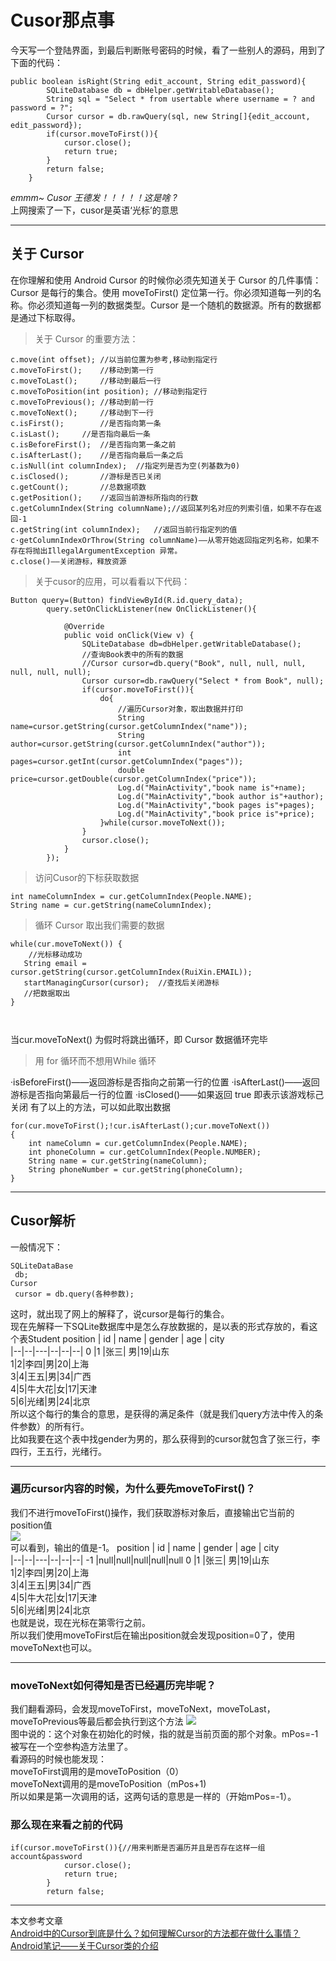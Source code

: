 # Cusor那点事  
今天写一个登陆界面，到最后判断账号密码的时候，看了一些别人的源码，用到了下面的代码：
```
public boolean isRight(String edit_account, String edit_password){
        SQLiteDatabase db = dbHelper.getWritableDatabase();
        String sql = "Select * from usertable where username = ? and password = ?";
        Cursor cursor = db.rawQuery(sql, new String[]{edit_account, edit_password});
        if(cursor.moveToFirst()){
            cursor.close();
            return true;
        }
        return false;
    }
```
*emmm~ Cusor 王德发！！！！！这是啥 ?*  
上网搜索了一下，cusor是英语‘光标’的意思  

---
 ## 关于 Cursor ##  

在你理解和使用 Android Cursor 的时候你必须先知道关于 Cursor 的几件事情：
Cursor 是每行的集合。使用 moveToFirst() 定位第一行。你必须知道每一列的名称。你必须知道每一列的数据类型。Cursor 是一个随机的数据源。所有的数据都是通过下标取得。   
>关于 Cursor 的重要方法：  
```
c.move(int offset); //以当前位置为参考,移动到指定行  
c.moveToFirst();    //移动到第一行  
c.moveToLast();     //移动到最后一行  
c.moveToPosition(int position); //移动到指定行  
c.moveToPrevious(); //移动到前一行  
c.moveToNext();     //移动到下一行  
c.isFirst();        //是否指向第一条  
c.isLast();     //是否指向最后一条  
c.isBeforeFirst();  //是否指向第一条之前  
c.isAfterLast();    //是否指向最后一条之后  
c.isNull(int columnIndex);  //指定列是否为空(列基数为0)  
c.isClosed();       //游标是否已关闭  
c.getCount();       //总数据项数  
c.getPosition();    //返回当前游标所指向的行数  
c.getColumnIndex(String columnName);//返回某列名对应的列索引值，如果不存在返回-1  
c.getString(int columnIndex);   //返回当前行指定列的值  
c·getColumnIndexOrThrow(String columnName)——从零开始返回指定列名称，如果不存在将抛出IllegalArgumentException 异常。
c.close()——关闭游标，释放资源
```

>关于cusor的应用，可以看看以下代码：
```
Button query=(Button) findViewById(R.id.query_data);
        query.setOnClickListener(new OnClickListener(){

            @Override
            public void onClick(View v) {
                SQLiteDatabase db=dbHelper.getWritableDatabase();
                //查询Book表中的所有的数据
                //Cursor cursor=db.query("Book", null, null, null, null, null, null);
                Cursor cursor=db.rawQuery("Select * from Book", null);
                if(cursor.moveToFirst()){
                    do{
                        //遍历Cursor对象，取出数据并打印
                        String name=cursor.getString(cursor.getColumnIndex("name"));
                        String author=cursor.getString(cursor.getColumnIndex("author"));
                        int pages=cursor.getInt(cursor.getColumnIndex("pages"));
                        double price=cursor.getDouble(cursor.getColumnIndex("price"));
                        Log.d("MainActivity","book name is"+name);
                        Log.d("MainActivity","book author is"+author);
                        Log.d("MainActivity","book pages is"+pages);
                        Log.d("MainActivity","book price is"+price);
                    }while(cursor.moveToNext());
                }
                cursor.close();
            }
        });
```

>访问Cusor的下标获取数据  
```
int nameColumnIndex = cur.getColumnIndex(People.NAME);
String name = cur.getString(nameColumnIndex);
```
>循环 Cursor 取出我们需要的数据  
```
while(cur.moveToNext()) {
    //光标移动成功
   String email = cursor.getString(cursor.getColumnIndex(RuiXin.EMAIL));
   startManagingCursor(cursor);  //查找后关闭游标 
   //把数据取出
}

     
```
当cur.moveToNext() 为假时将跳出循环，即 Cursor 数据循环完毕
>用 for 循环而不想用While 循环  

·isBeforeFirst()——返回游标是否指向之前第一行的位置
·isAfterLast()——返回游标是否指向第最后一行的位置
·isClosed()——如果返回 true 即表示该游戏标己关闭
有了以上的方法，可以如此取出数据
```
for(cur.moveToFirst();!cur.isAfterLast();cur.moveToNext())
{
    int nameColumn = cur.getColumnIndex(People.NAME);
    int phoneColumn = cur.getColumnIndex(People.NUMBER);
    String name = cur.getString(nameColumn);
    String phoneNumber = cur.getString(phoneColumn);
}
```
---
## Cusor解析
一般情况下：  
```
SQLiteDataBase  
 db;   
Cursor  
 cursor = db.query(各种参数);  
 ```
这时，就出现了网上的解释了，说cursor是每行的集合。  
现在先解释一下SQLite数据库中是怎么存放数据的，是以表的形式存放的，看这个表Student
position | id | name | gender | age | city  
|--|--|---|--|--|--|
0 |1 |张三| 男|19|山东  
1|2|李四|男|20|上海  
3|4|王五|男|34|广西  
4|5|牛大花|女|17|天津  
5|6|光绪|男|24|北京  
所以这个每行的集合的意思，是获得的满足条件（就是我们query方法中传入的条件参数）的所有行。  
比如我要在这个表中找gender为男的，那么获得到的cursor就包含了张三行，李四行，王五行，光绪行。   

---    
### 遍历cursor内容的时候，为什么要先moveToFirst()？
我们不进行moveToFirst()操作，我们获取游标对象后，直接输出它当前的position值  
![](https://img-blog.csdn.net/20161201150546871?watermark/2/text/aHR0cDovL2Jsb2cuY3Nkbi5uZXQv/font/5a6L5L2T/fontsize/400/fill/I0JBQkFCMA==/dissolve/70/gravity/Center)  
可以看到，输出的值是-1。
position | id | name | gender | age | city  
|--|--|---|--|--|--|
-1 |null|null|null|null|null
0 |1 |张三| 男|19|山东  
1|2|李四|男|20|上海  
3|4|王五|男|34|广西  
4|5|牛大花|女|17|天津  
5|6|光绪|男|24|北京  
也就是说，现在光标在第零行之前。  
所以我们使用moveToFirst后在输出position就会发现position=0了，使用moveToNext也可以。   

---
### moveToNext如何得知是否已经遍历完毕呢？

我们翻看源码，会发现moveToFirst，moveToNext，moveToLast，moveToPrevious等最后都会执行到这个方法
![](https://img-blog.csdn.net/20161201161718716)   
图中说的：这个对象在初始化的时候，指的就是当前页面的那个对象。mPos=-1被写在一个空参构造方法里了。  
看源码的时候也能发现：  
moveToFirst调用的是moveToPosition（0）  
moveToNext调用的是moveToPosition（mPos+1)  
所以如果是第一次调用的话，这两句话的意思是一样的（开始mPos=-1）。   

### 那么现在来看之前的代码
```
if(cursor.moveToFirst()){//用来判断是否遍历并且是否存在这样一组account&password
            cursor.close();
            return true;
        }
        return false;
```
---
本文参考文章  
[Android中的Cursor到底是什么？如何理解Cursor的方法都在做什么事情？](https://blog.csdn.net/android_zyf/article/details/53420267)  
[Android笔记——关于Cursor类的介绍 ](https://www.cnblogs.com/wugu-ren/p/6113773.html
)